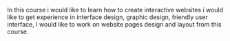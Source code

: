 In this course i would like to learn how to create interactive websites i would like to get experience in interface design, graphic design, friendly user interface, I would like to work on website pages design and layout from this course.